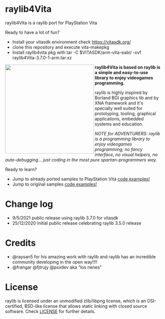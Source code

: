 # raylib4Vita
raylib4Vita is a raylib port for PlayStation Vita

Ready to have a lot of fun?
- Install your vitasdk environment check https://vitasdk.org/
- clone this repository and execute vita-makepkg
- Install raylib4vita pkg with tar -C $VITASDK/arm-vita-eabi/ -xvf raylib4Vita-3.7.0-1-arm.tar.xz


<img align="left" src="https://github.com/raysan5/raylib/blob/master/logo/raylib_logo_animation.gif" width="288px">


**raylib4Vita is based on raylib is a simple and easy-to-use library to enjoy videogames programming.**

raylib is highly inspired by Borland BGI graphics lib and by XNA framework and it's specially well suited for prototyping, tooling, graphical applications, embedded systems and education.

*NOTE for ADVENTURERS: raylib is a programming library to enjoy videogames programming; no fancy interface, no visual helpers, no auto-debugging... just coding in the most pure spartan-programmers way.*

Ready to learn? 
- Jump to already ported samples to PlayStation Vita [code examples!](https://github.com/psp2dev/raylib4Vita_samples)
- Jump to original samples [code examples!](http://www.raylib.com/examples.html)


 Change log
===========================
 - 9/5/2021 public release using raylib 3.7.0 for vitasdk 
 - 25/12/2020 Initial public release celebrating raylib 3.5.0 release 
 

  Credits
===========================
  
 - @raysan5 for his amazing work with raylib and raylib has an incredible community developing in the open way!!!!
 - @frangar @fjtrujy @psxdev aka "los nenes"
 
  License
===========================

raylib is licensed under an unmodified zlib/libpng license, which is an OSI-certified, BSD-like license that allows static linking with closed source software. Check [LICENSE](LICENSE) for further details.
